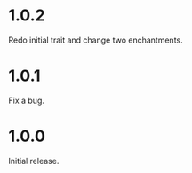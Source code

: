 # 1.0.2

Redo initial trait and change two enchantments.

# 1.0.1

Fix a bug.

# 1.0.0

Initial release.